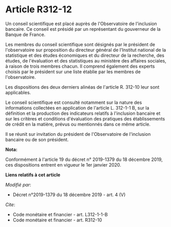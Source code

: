 # Article R312-12

Un conseil scientifique est placé auprès de l'Observatoire de l'inclusion bancaire. Ce conseil est présidé par un
représentant du gouverneur de la Banque de France.

Les membres du conseil scientifique sont désignés par le président de l'observatoire sur proposition du directeur général de
l'Institut national de la statistique et des études économiques et du directeur de la recherche, des études, de l'évaluation
et des statistiques au ministère des affaires sociales, à raison de trois membres chacun. Il comprend également des experts
choisis par le président sur une liste établie par les membres de l'observatoire.

Les dispositions des deux derniers alinéas de l'article R. 312-10 leur sont applicables.

Le conseil scientifique est consulté notamment sur la nature des informations collectées en application de l'article L.
312-1-1 B, sur la définition et la production des indicateurs relatifs à l'inclusion bancaire et sur les critères et
conditions d'évaluation des pratiques des établissements de crédit en la matière, prévus ou mentionnés dans ce même article.

Il se réunit sur invitation du président de l'Observatoire de l'inclusion bancaire ou de son président.

**Nota:**

Conformément à l'article 19 du décret n° 2019-1379 du 18 décembre 2019, ces dispositions entrent en vigueur le 1er janvier
2020.

**Liens relatifs à cet article**

_Modifié par_:

  - Décret n°2019-1379 du 18 décembre 2019 - art. 4 (V)

_Cite_:

  - Code monétaire et financier - art. L312-1-1-B
  - Code monétaire et financier - art. R312-10
